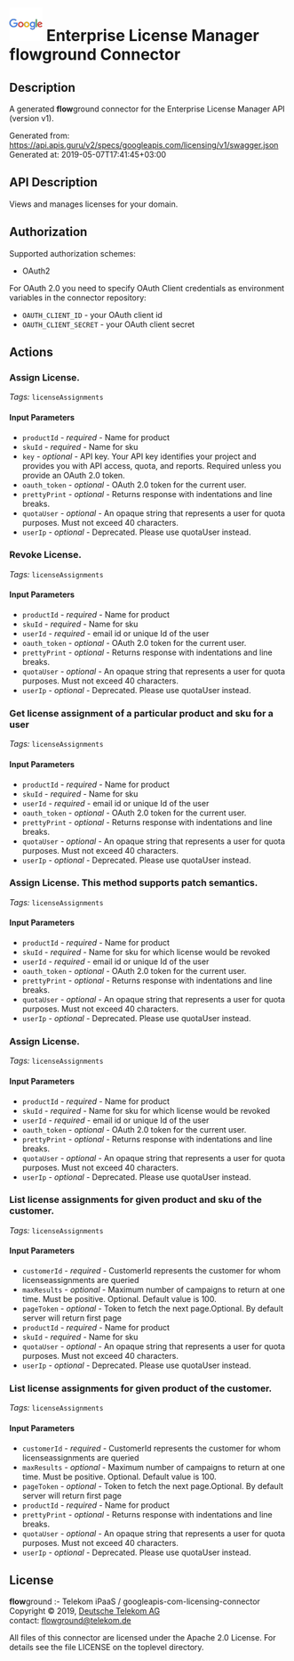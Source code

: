# ![LOGO](logo.png) Enterprise License Manager **flow**ground Connector

## Description

A generated **flow**ground connector for the Enterprise License Manager API (version v1).

Generated from: https://api.apis.guru/v2/specs/googleapis.com/licensing/v1/swagger.json<br/>
Generated at: 2019-05-07T17:41:45+03:00

## API Description

Views and manages licenses for your domain.

## Authorization

Supported authorization schemes:
- OAuth2

For OAuth 2.0 you need to specify OAuth Client credentials as environment variables in the connector repository:
* `OAUTH_CLIENT_ID` - your OAuth client id
* `OAUTH_CLIENT_SECRET` - your OAuth client secret

## Actions

### Assign License.

*Tags:* `licenseAssignments`

#### Input Parameters
* `productId` - _required_ - Name for product
* `skuId` - _required_ - Name for sku
* `key` - _optional_ - API key. Your API key identifies your project and provides you with API access, quota, and reports. Required unless you provide an OAuth 2.0 token.
* `oauth_token` - _optional_ - OAuth 2.0 token for the current user.
* `prettyPrint` - _optional_ - Returns response with indentations and line breaks.
* `quotaUser` - _optional_ - An opaque string that represents a user for quota purposes. Must not exceed 40 characters.
* `userIp` - _optional_ - Deprecated. Please use quotaUser instead.

### Revoke License.

*Tags:* `licenseAssignments`

#### Input Parameters
* `productId` - _required_ - Name for product
* `skuId` - _required_ - Name for sku
* `userId` - _required_ - email id or unique Id of the user
* `oauth_token` - _optional_ - OAuth 2.0 token for the current user.
* `prettyPrint` - _optional_ - Returns response with indentations and line breaks.
* `quotaUser` - _optional_ - An opaque string that represents a user for quota purposes. Must not exceed 40 characters.
* `userIp` - _optional_ - Deprecated. Please use quotaUser instead.

### Get license assignment of a particular product and sku for a user

*Tags:* `licenseAssignments`

#### Input Parameters
* `productId` - _required_ - Name for product
* `skuId` - _required_ - Name for sku
* `userId` - _required_ - email id or unique Id of the user
* `oauth_token` - _optional_ - OAuth 2.0 token for the current user.
* `prettyPrint` - _optional_ - Returns response with indentations and line breaks.
* `quotaUser` - _optional_ - An opaque string that represents a user for quota purposes. Must not exceed 40 characters.
* `userIp` - _optional_ - Deprecated. Please use quotaUser instead.

### Assign License. This method supports patch semantics.

*Tags:* `licenseAssignments`

#### Input Parameters
* `productId` - _required_ - Name for product
* `skuId` - _required_ - Name for sku for which license would be revoked
* `userId` - _required_ - email id or unique Id of the user
* `oauth_token` - _optional_ - OAuth 2.0 token for the current user.
* `prettyPrint` - _optional_ - Returns response with indentations and line breaks.
* `quotaUser` - _optional_ - An opaque string that represents a user for quota purposes. Must not exceed 40 characters.
* `userIp` - _optional_ - Deprecated. Please use quotaUser instead.

### Assign License.

*Tags:* `licenseAssignments`

#### Input Parameters
* `productId` - _required_ - Name for product
* `skuId` - _required_ - Name for sku for which license would be revoked
* `userId` - _required_ - email id or unique Id of the user
* `oauth_token` - _optional_ - OAuth 2.0 token for the current user.
* `prettyPrint` - _optional_ - Returns response with indentations and line breaks.
* `quotaUser` - _optional_ - An opaque string that represents a user for quota purposes. Must not exceed 40 characters.
* `userIp` - _optional_ - Deprecated. Please use quotaUser instead.

### List license assignments for given product and sku of the customer.

*Tags:* `licenseAssignments`

#### Input Parameters
* `customerId` - _required_ - CustomerId represents the customer for whom licenseassignments are queried
* `maxResults` - _optional_ - Maximum number of campaigns to return at one time. Must be positive. Optional. Default value is 100.
* `pageToken` - _optional_ - Token to fetch the next page.Optional. By default server will return first page
* `productId` - _required_ - Name for product
* `skuId` - _required_ - Name for sku
* `quotaUser` - _optional_ - An opaque string that represents a user for quota purposes. Must not exceed 40 characters.
* `userIp` - _optional_ - Deprecated. Please use quotaUser instead.

### List license assignments for given product of the customer.

*Tags:* `licenseAssignments`

#### Input Parameters
* `customerId` - _required_ - CustomerId represents the customer for whom licenseassignments are queried
* `maxResults` - _optional_ - Maximum number of campaigns to return at one time. Must be positive. Optional. Default value is 100.
* `pageToken` - _optional_ - Token to fetch the next page.Optional. By default server will return first page
* `productId` - _required_ - Name for product
* `prettyPrint` - _optional_ - Returns response with indentations and line breaks.
* `quotaUser` - _optional_ - An opaque string that represents a user for quota purposes. Must not exceed 40 characters.
* `userIp` - _optional_ - Deprecated. Please use quotaUser instead.

## License

**flow**ground :- Telekom iPaaS / googleapis-com-licensing-connector<br/>
Copyright © 2019, [Deutsche Telekom AG](https://www.telekom.de)<br/>
contact: flowground@telekom.de

All files of this connector are licensed under the Apache 2.0 License. For details
see the file LICENSE on the toplevel directory.
